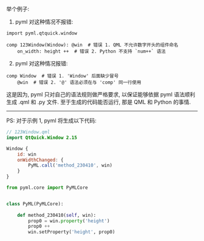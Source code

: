 举个例子:

1. pyml 对这种情况不报错:

```pyml
import pyml.qtquick.window

comp 123Window(Window): @win  # 错误 1. QML 不允许数字开头的组件命名
    on_width: height ++  # 错误 2. Python 不支持 `num++` 语法
```

2. pyml 对这种情况报错:

```pyml
comp Window  # 错误 1. 'Window' 后面缺少冒号
    @win  # 错误 2. '@' 语法必须在与 'comp' 同一行使用
```

这是因为, pyml 只对自己的语法规则做严格要求, 以保证能够依据 pyml 语法顺利生成 .qml 和 .py 文件. 至于生成的代码能否运行, 那是 QML 和 Python 的事情.

--------------------------------------------------------------------------------

PS: 对于示例 1, pyml 将生成以下代码:

```qml
// 123Window.qml
import QtQuick.Window 2.15

Window {
    id: win
    onWidthChanged: {
        PyML.call('method_230410', win)
    }
}

```

```python
from pyml.core import PyMLCore


class PyML(PyMLCore):
    
    def method_230410(self, win):
        prop0 = win.property('height')
        prop0 ++
        win.setProperty('height', prop0)

```
